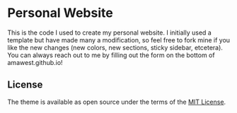 # Personal Website

This is the code I used to create my personal website. I initially used a template but have made many a modification, so feel free to fork mine if you like the new changes (new colors, new sections, sticky sidebar, etcetera). You can always reach out to me by filling out the form on the bottom of amawest.github.io!


## License

The theme is available as open source under the terms of the [MIT License](https://opensource.org/licenses/MIT).
